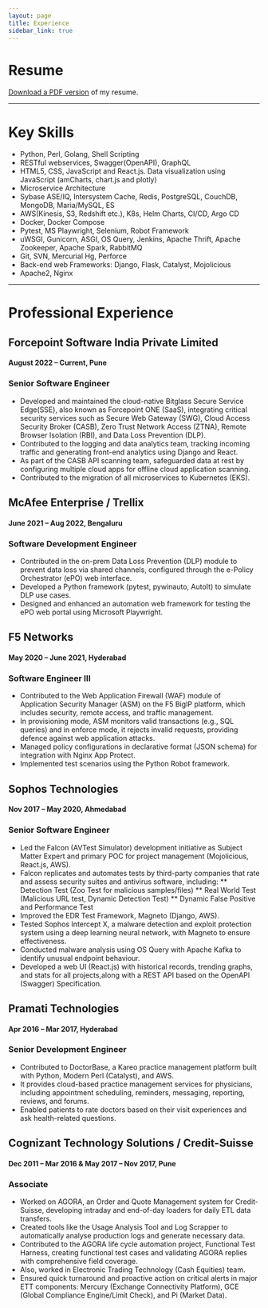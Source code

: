 ```yaml
---
layout: page
title: Experience
sidebar_link: true
---
```


# Resume

[Download a PDF version](/assets/pdf/Gaurav_Rai_Resume.pdf) of my resume.

* * *

# Key Skills

* Python, Perl, Golang, Shell Scripting
* RESTful webservices, Swagger(OpenAPI), GraphQL
* HTML5, CSS, JavaScript and React.js. Data visualization using JavaScript (amCharts, chart.js and plotly)
* Microservice Architecture
* Sybase ASE/IQ, Intersystem Cache, Redis, PostgreSQL, CouchDB, MongoDB, Maria/MySQL, ES
* AWS(Kinesis, S3, Redshift etc.), K8s, Helm Charts, CI/CD, Argo CD
* Docker, Docker Compose
* Pytest, MS Playwright, Selenium, Robot Framework
* uWSGI, Gunicorn, ASGI, OS Query, Jenkins, Apache Thrift, Apache Zookeeper, Apache Spark, RabbitMQ
* Git, SVN, Mercurial Hg, Perforce
* Back-end web Frameworks: Django, Flask, Catalyst, Mojolicious
* Apache2, Nginx

* * *

# Professional Experience

## Forcepoint Software India Private Limited
#### August 2022 – Current, Pune

### Senior Software Engineer

* Developed and maintained the cloud-native Bitglass Secure Service Edge(SSE), also known as Forcepoint ONE (SaaS), integrating critical security services such as Secure Web Gateway (SWG), Cloud Access Security Broker (CASB), Zero Trust Network Access (ZTNA), Remote Browser Isolation (RBI),
and Data Loss Prevention (DLP).
* Contributed to the logging and data analytics team, tracking incoming traffic and generating front-end analytics using Django and React.
* As part of the CASB API scanning team, safeguarded data at rest by configuring multiple cloud apps for offline cloud application scanning.
* Contributed to the migration of all microservices to Kubernetes (EKS).


## McAfee Enterprise / Trellix
#### June 2021 – Aug 2022, Bengaluru

### Software Development Engineer

* Contributed in the on-prem Data Loss Prevention (DLP) module to prevent data loss via shared channels, configured through the e-Policy Orchestrator (ePO) web interface.
* Developed a Python framework (pytest, pywinauto, AutoIt) to simulate DLP use cases.
* Designed and enhanced an automation web framework for testing the ePO web portal using Microsoft Playwright.


## F5 Networks
#### May 2020 – June 2021, Hyderabad

### Software Engineer III
* Contributed to the Web Application Firewall (WAF) module of Application Security Manager (ASM) on the F5 BigIP platform, which includes security, remote access, and traffic management.
* In provisioning mode, ASM monitors valid transactions (e.g., SQL queries) and in enforce mode, it rejects invalid requests, providing defence against web application attacks.
* Managed policy configurations in declarative format (JSON schema) for integration with Nginx App Protect.
* Implemented test scenarios using the Python Robot framework.


## Sophos Technologies
#### Nov 2017 – May 2020, Ahmedabad

### Senior Software Engineer
* Led the Falcon (AVTest Simulator) development initiative as Subject Matter Expert and primary POC for project management (Mojolicious, React.js, AWS).
* Falcon replicates and automates tests by third-party companies that rate and assess security suites and antivirus software, including:
** Detection Test (Zoo Test for malicious samples/files)
** Real World Test (Malicious URL test, Dynamic Detection Test)
** Dynamic False Positive and Performance Test
* Improved the EDR Test Framework, Magneto (Django, AWS).
* Tested Sophos Intercept X, a malware detection and exploit protection system using a deep learning neural network, with Magneto to ensure effectiveness.
* Conducted malware analysis using OS Query with Apache Kafka to identify unusual endpoint behaviour.
* Developed a web UI (React.js) with historical records, trending graphs, and stats for all projects,along with a REST API based on the OpenAPI (Swagger) Specification.


## Pramati Technologies
#### Apr 2016 – Mar 2017, Hyderabad

### Senior Development Engineer
* Contributed to DoctorBase, a Kareo practice management platform built with Python, Modern Perl (Catalyst), and AWS.
* It provides cloud-based practice management services for physicians, including appointment scheduling, reminders, messaging, reporting, reviews, and forums.
* Enabled patients to rate doctors based on their visit experiences and ask health-related questions.


## Cognizant Technology Solutions / Credit-Suisse
#### Dec 2011 – Mar 2016 & May 2017 – Nov 2017, Pune

### Associate
* Worked on AGORA, an Order and Quote Management system for Credit-Suisse, developing intraday and end-of-day loaders for daily ETL data transfers.
* Created tools like the Usage Analysis Tool and Log Scrapper to automatically analyse production logs and generate necessary data.
* Contributed to the AGORA life cycle automation project, Functional Test Harness, creating functional test cases and validating AGORA replies with comprehensive field coverage.
* Also, worked in Electronic Trading Technology (Cash Equities) team.
* Ensured quick turnaround and proactive action on critical alerts in major ETT components: Mercury (Exchange Connectivity Platform), GCE (Global Compliance Engine/Limit Check), and Pi (Market Data).
  
